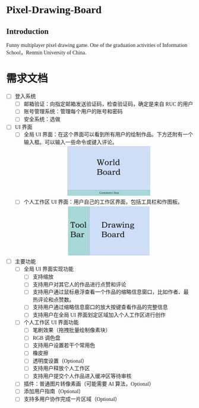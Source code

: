 <font face = "华文中宋">

# Pixel-Drawing-Board

## Introduction

Funny multiplayer pixel drawing game. One of the graduation activities of Information School，Renmin University of China.

# 需求文档

- [ ] 登入系统  
  - [ ] 邮箱验证：向指定邮箱发送验证码，检查验证码，确定是来自 RUC 的用户
  - [ ] 账号管理系统：管理每个用户的账号和密码
  - [ ] 安全系统：选做
- [ ] UI  界面
  - [ ] 全局 UI 界面：在这个界面可以看到所有用户的绘制作品。下方还附有一个输入框。可以输入一些命令或键入评论。
        <center><img src = /images/0.png width = 50%></center>
  - [ ] 个人工作区 UI 界面：用户自己的工作区界面，包括工具栏和作图板。
        <center><img src = /images/1.png width = 50%></center>
- [ ] 主要功能
  - [ ] 全局 UI 界面实现功能
    - [ ] 支持缩放
    - [ ] 支持用户对其它人的作品进行点赞和评论
    - [ ] 支持用户通过鼠标悬浮查看一个作品的缩略信息窗口，比如作者、最热评论和点赞数。
    - [ ] 支持用户通过缩略信息窗口的放大按键查看作品的完整信息
    - [ ] 支持用户在全局 UI 界面划定区域加入个人工作区进行创作
  - [ ] 个人工作区 UI 界面功能
    - [ ] 笔刷效果（拖拽批量绘制像素块）
    - [ ] RGB 调色盘
    - [ ] 支持用户设置若干个常用色
    - [ ] 橡皮擦
    - [ ] 透明度设置（Optional）
    - [ ] 支持用户释放个人工作区
    - [ ] 支持用户提交个人作品进入缓冲区等待审核
  - [ ] 插件：普通图片转像素画（可能需要 AI 算法，Optional）
  - [ ] 添加用户指南（Optional）
  - [ ] 支持多用户协作完成一片区域（Optional）